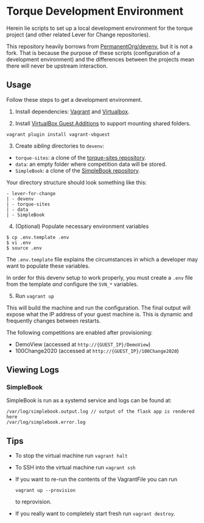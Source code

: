# Torque Development Environment

Herein lie scripts to set up a local development environment for the torque project (and other related Lever for Change repositories).

This repository heavily borrows from [PermanentOrg/devenv](https://github.com/PermanentOrg/devenv), but it is not a fork. That is because the purpose of these scripts (configuration of a development environment) and the differences between the projects mean there will never be upstream interaction.

## Usage
Follow these steps to get a development environment.

1. Install dependencies: [Vagrant](https://www.vagrantup.com/downloads) and [Virtualbox](https://www.virtualbox.org/wiki/Downloads).

2. Install [VirtualBox Guest Additions](https://www.virtualbox.org/manual/ch04.html) to support mounting shared folders.

```
vagrant plugin install vagrant-vbguest
```

3. Create *sibling* directories to `devenv`:

* `torque-sites`: a clone of the [torque-sites repository](https://github.com/OpenTechStrategies/torque-sites).
* `data`: an empty folder where competition data will be stored.
* `SimpleBook`: a clone of the [SimpleBook repository](https://github.com/OpenTechStrategies/SimpleBook).

Your directory structure should look something like this:
```
- lever-for-change
| - devenv
| - torque-sites
| - data
| - SimpleBook
```

4. (Optional) Populate necessary environment variables

```
$ cp .env.template .env
$ vi .env
$ source .env
```

The `.env.template` file explains the circumstances in which a developer may want to populate these variables.

In order for this devenv setup to work properly, you must create a `.env` file from the template _and_ configure the `SVN_*` variables.

5. Run `vagrant up`

This will build the machine and run the configuration. The final output will expose what the IP address of your guest machine is. This is dynamic and frequently changes between restarts.

The following competitions are enabled after provisioning:

* DemoView (accessed at `http://{GUEST_IP}/DemoView`)
* 100Change2020 (accessed at `http://{GUEST_IP}/100Change2020`)

## Viewing Logs

### SimpleBook

SimpleBook is run as a systemd service and logs can be found at:

```
/var/log/simplebook.output.log // output of the flask app is rendered here
/var/log/simplebook.error.log
```

## Tips

* To stop the virtual machine run `vagrant halt`
* To SSH into the virtual machine run `vagrant ssh`
* If you want to re-run the contents of the VagrantFile you can run

  ```
  vagrant up --provision
  ```

  to reprovision.
* If you really want to completely start fresh run `vagrant destroy`.
